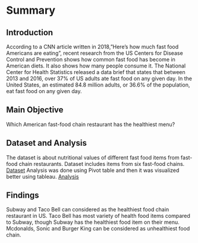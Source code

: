 # Summary
## Introduction
According to a CNN article written in 2018,”Here’s how much fast food Americans are eating”, recent research from the US Centers for Disease Control and Prevention shows how common fast food has become in American diets. It also shows how many people consume it.
The National Center for Health Statistics released a data brief that states that between 2013 and 2016, over 37% of US adults ate fast food on any given day.
In the United States, an estimated 84.8 million adults, or 36.6% of the population, eat fast food on any given day. 
## Main Objective
Which American fast-food chain restaurant has the healthiest menu?
## Dataset and Analysis
The dataset is about nutritional values of different fast food items from fast-food chain restaurants. 
Dataset includes items from six fast-food chains. [Dataset](fastfood_dataset.csv)
Analysis was done using Pivot table and then it was visualized better using tableau. [Analysis](Analysis)
## Findings
Subway and Taco Bell can considered as the healthiest food chain restaurant in US. 
Taco Bell has most variety of health food items compared to Subway, though Subway has the healthiest food item on their menu. 
Mcdonalds, Sonic and Burger King can be considered as unhealthiest food chain. 

